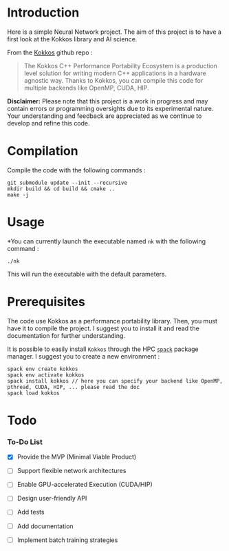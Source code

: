 # Introduction
 Here is a simple Neural Network project. 
 The aim of this project is to have a first look at the Kokkos library and AI science.

 From the [Kokkos](https://github.com/kokkos) github repo : 
> The Kokkos C++ Performance Portability Ecosystem is a production level solution for writing modern C++ applications in a hardware agnostic way.
Thanks to Kokkos, you can compile this code for multiple backends like OpenMP, CUDA, HIP.


**Disclaimer:** Please note that this project is a work in progress and may contain errors or programming oversights due to its experimental nature. Your understanding and feedback are appreciated as we continue to develop and refine this code.

# Compilation
Compile the code with the following commands : 
```
git submodule update --init --recursive
mkdir build && cd build && cmake ..
make -j 
```

# Usage
*You can currently launch the executable named `nk` with the following command :
```
./nk
```
This will run the executable with the default parameters.

# Prerequisites
The code use Kokkos as a performance portability library. Then, you must have it to compile the project.
I suggest you to install it and read the documentation for further understanding. 

It is possible to easily install `Kokkos` through the HPC [`spack`](https://github.com/spack) package manager. I suggest you to create a new environment : 
```
spack env create kokkos
spack env activate kokkos
spack install kokkos // here you can specify your backend like OpenMP, pthread, CUDA, HIP, ... please read the doc
spack load kokkos
```

# Todo 
### To-Do List

- [x] Provide the MVP (Minimal Viable Product)
- [ ] Support flexible network architectures
- [ ] Enable GPU-accelerated Execution (CUDA/HIP)
- [ ] Design user-friendly API
- [ ] Add tests
- [ ] Add documentation
- [ ] Implement batch training strategies

